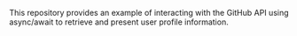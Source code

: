 This repository provides an example of interacting with the GitHub API using async/await to retrieve and present user profile information.
